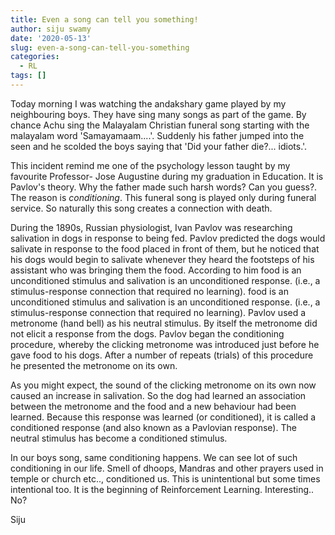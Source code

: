 ```yaml
---
title: Even a song can tell you something!
author: siju swamy
date: '2020-05-13'
slug: even-a-song-can-tell-you-something
categories:
  - RL
tags: []
---
```


Today morning I was watching the andakshary game played by my neighbouring boys. They have sing many songs as part of the game. By chance Achu sing the Malayalam Christian funeral song starting with the malayalam word 'Samayamaam....'. Suddenly his father jumped into the seen and he scolded the boys saying that 'Did your father die?... idiots.'. 

This incident remind me one of the psychology lesson taught by my favourite Professor- Jose Augustine during my graduation in Education. It is Pavlov's theory. Why the father made such harsh words? Can you guess?. The reason is _conditioning_. This funeral song is played only during funeral service. So naturally this song creates a connection with death. 

During the 1890s, Russian physiologist, Ivan Pavlov was researching salivation in dogs in response to being fed. Pavlov predicted the dogs would salivate in response to the food placed in front of them, but he noticed that his dogs would begin to salivate whenever they heard the footsteps of his assistant who was bringing them the food. According to him food is an unconditioned stimulus and salivation is an unconditioned response. (i.e., a stimulus-response connection that required no learning).  food is an unconditioned stimulus and salivation is an unconditioned response. (i.e., a stimulus-response connection that required no learning). Pavlov used a metronome (hand bell) as his neutral stimulus. By itself the metronome did not elicit a response from the dogs. Pavlov began the conditioning procedure, whereby the clicking metronome was introduced just before he gave food to his dogs. After a number of repeats (trials) of this procedure he presented the metronome on its own.

As you might expect, the sound of the clicking metronome on its own now caused an increase in salivation. So the dog had learned an association between the metronome and the food and a new behaviour had been learned. Because this response was learned (or conditioned), it is called a conditioned response (and also known as a Pavlovian response). The neutral stimulus has become a conditioned stimulus.

In our boys song, same conditioning happens. We can see lot of such conditioning in our life. Smell of dhoops, Mandras and other prayers used in temple or church etc.., conditioned us. This is unintentional but some times intentional too. It is the beginning of Reinforcement Learning. Interesting.. No?   

Siju

